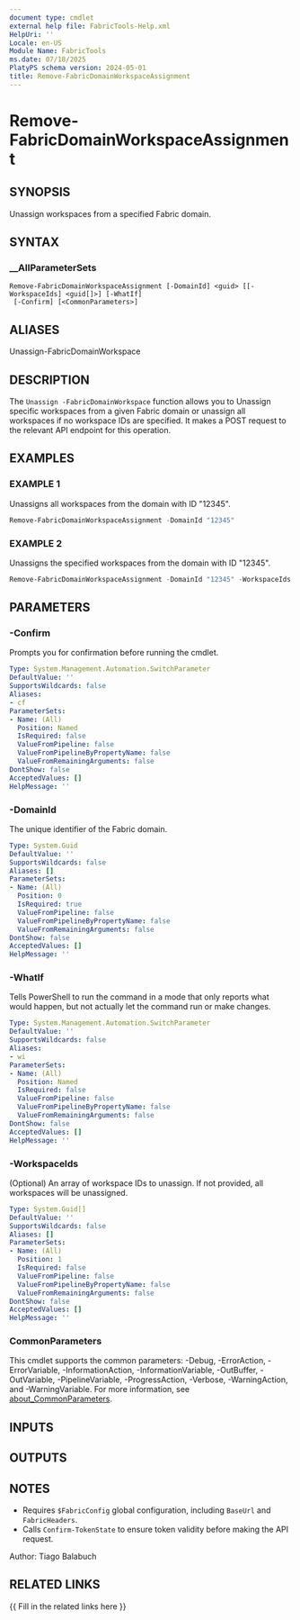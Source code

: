 ```yaml
---
document type: cmdlet
external help file: FabricTools-Help.xml
HelpUri: ''
Locale: en-US
Module Name: FabricTools
ms.date: 07/18/2025
PlatyPS schema version: 2024-05-01
title: Remove-FabricDomainWorkspaceAssignment
---
```


# Remove-FabricDomainWorkspaceAssignment

## SYNOPSIS

Unassign workspaces from a specified Fabric domain.

## SYNTAX

### __AllParameterSets

```
Remove-FabricDomainWorkspaceAssignment [-DomainId] <guid> [[-WorkspaceIds] <guid[]>] [-WhatIf]
 [-Confirm] [<CommonParameters>]
```

## ALIASES

Unassign-FabricDomainWorkspace

## DESCRIPTION

The `Unassign -FabricDomainWorkspace` function allows you to Unassign  specific workspaces from a given Fabric domain or unassign all workspaces if no workspace IDs are specified.
It makes a POST request to the relevant API endpoint for this operation.

## EXAMPLES

### EXAMPLE 1

Unassigns all workspaces from the domain with ID "12345".

```powershell
Remove-FabricDomainWorkspaceAssignment -DomainId "12345"
```

### EXAMPLE 2

Unassigns the specified workspaces from the domain with ID "12345".

```powershell
Remove-FabricDomainWorkspaceAssignment -DomainId "12345" -WorkspaceIds @("workspace1", "workspace2")
```

## PARAMETERS

### -Confirm

Prompts you for confirmation before running the cmdlet.

```yaml
Type: System.Management.Automation.SwitchParameter
DefaultValue: ''
SupportsWildcards: false
Aliases:
- cf
ParameterSets:
- Name: (All)
  Position: Named
  IsRequired: false
  ValueFromPipeline: false
  ValueFromPipelineByPropertyName: false
  ValueFromRemainingArguments: false
DontShow: false
AcceptedValues: []
HelpMessage: ''
```

### -DomainId

The unique identifier of the Fabric domain.

```yaml
Type: System.Guid
DefaultValue: ''
SupportsWildcards: false
Aliases: []
ParameterSets:
- Name: (All)
  Position: 0
  IsRequired: true
  ValueFromPipeline: false
  ValueFromPipelineByPropertyName: false
  ValueFromRemainingArguments: false
DontShow: false
AcceptedValues: []
HelpMessage: ''
```

### -WhatIf

Tells PowerShell to run the command in a mode that only reports what would happen, but not actually let the command run or make changes.

```yaml
Type: System.Management.Automation.SwitchParameter
DefaultValue: ''
SupportsWildcards: false
Aliases:
- wi
ParameterSets:
- Name: (All)
  Position: Named
  IsRequired: false
  ValueFromPipeline: false
  ValueFromPipelineByPropertyName: false
  ValueFromRemainingArguments: false
DontShow: false
AcceptedValues: []
HelpMessage: ''
```

### -WorkspaceIds

(Optional) An array of workspace IDs to unassign.
If not provided, all workspaces will be unassigned.

```yaml
Type: System.Guid[]
DefaultValue: ''
SupportsWildcards: false
Aliases: []
ParameterSets:
- Name: (All)
  Position: 1
  IsRequired: false
  ValueFromPipeline: false
  ValueFromPipelineByPropertyName: false
  ValueFromRemainingArguments: false
DontShow: false
AcceptedValues: []
HelpMessage: ''
```

### CommonParameters

This cmdlet supports the common parameters: -Debug, -ErrorAction, -ErrorVariable,
-InformationAction, -InformationVariable, -OutBuffer, -OutVariable, -PipelineVariable,
-ProgressAction, -Verbose, -WarningAction, and -WarningVariable. For more information, see
[about_CommonParameters](https://go.microsoft.com/fwlink/?LinkID=113216).

## INPUTS

## OUTPUTS

## NOTES

- Requires `$FabricConfig` global configuration, including `BaseUrl` and `FabricHeaders`.
- Calls `Confirm-TokenState` to ensure token validity before making the API request.


Author: Tiago Balabuch

## RELATED LINKS

{{ Fill in the related links here }}

